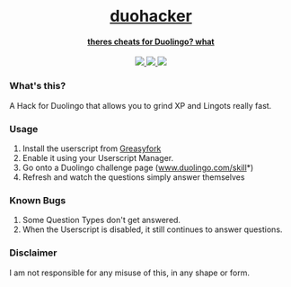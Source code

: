 <h1 align="center">
  <br>
  <a href="https://github.com/smintf/duohacker/">
  <br>
  duohacker
  <br>
</h1>


<h4 align="center">theres cheats for Duolingo? what</h4>

<p align="center">
  <a href="https://unlicense.org/">
    <img src="https://img.shields.io/badge/license-unlicense-black">
  </a>
  <a href="https://github.com/smintf/duohacker/releases">
      <img src="https://img.shields.io/badge/version-v1.0-blue">
  </a>
  <a href="https://github.com/smintf/duohacker/">
      <img src="https://img.shields.io/badge/status-works-success">
  </a>
</p>

### What's this?
A Hack for Duolingo that allows you to grind XP and Lingots really fast.

### Usage

1. Install the userscript from [Greasyfork](https://greasyfork.com)
2. Enable it using your Userscript Manager.
3. Go onto a Duolingo challenge page (www.duolingo.com/skill*)
4. Refresh and watch the questions simply answer themselves

### Known Bugs

1. Some Question Types don't get answered.
2. When the Userscript is disabled, it still continues to answer questions.

### Disclaimer

I am not responsible for any misuse of this, in any shape or form.
